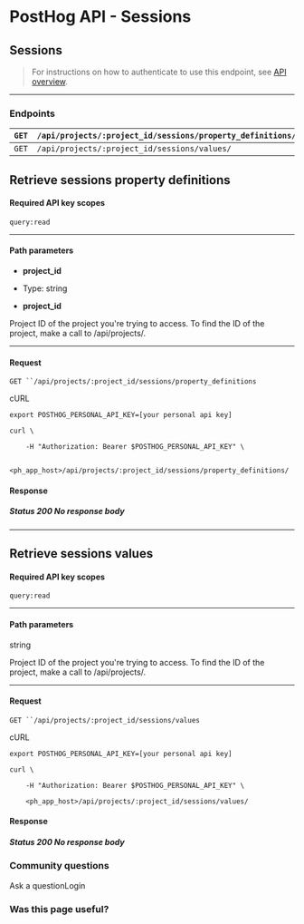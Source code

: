 # PostHog API - Sessions

## Sessions

> For instructions on how to authenticate to use this endpoint, see [API overview](/docs/api/overview).

---

### Endpoints

| `GET` | `/api/projects/:project_id/sessions/property_definitions/` |
|---|---|
`GET`| `/api/projects/:project_id/sessions/values/`

## Retrieve sessions property definitions

#### Required API key scopes

`query:read`

---

#### Path parameters

* **project_id**
* Type: string

* **project_id**

Project ID of the project you're trying to access. To find the ID of the project, make a call to /api/projects/.

---

#### Request

`GET ``/api/projects/:project_id/sessions/property_definitions`

cURL

    export POSTHOG_PERSONAL_API_KEY=[your personal api key]

    curl \

        -H "Authorization: Bearer $POSTHOG_PERSONAL_API_KEY" \

        <ph_app_host>/api/projects/:project_id/sessions/property_definitions/

#### Response

##### Status 200 No response body

---

## Retrieve sessions values

#### Required API key scopes

`query:read`

---

#### Path parameters

string

Project ID of the project you're trying to access. To find the ID of the project, make a call to /api/projects/.

---

#### Request

`GET ``/api/projects/:project_id/sessions/values`

cURL

    export POSTHOG_PERSONAL_API_KEY=[your personal api key]

    curl \

        -H "Authorization: Bearer $POSTHOG_PERSONAL_API_KEY" \

        <ph_app_host>/api/projects/:project_id/sessions/values/

#### Response

##### Status 200 No response body

### Community questions

Ask a questionLogin

### Was this page useful?

